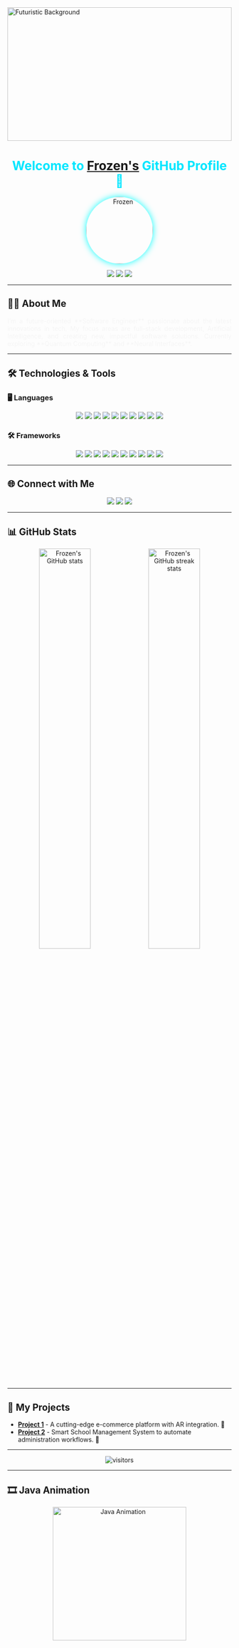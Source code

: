 <!-- Background Image -->
<img src="https://your-background-image-link" alt="Futuristic Background" width="100%" height="300"/>

<h1 align="center" style="color: #00e6ff;">Welcome to <a href="https://github.com/Frozen" target="_blank">Frozen's</a> GitHub Profile 👾</h1>

<p align="center">
  <img src="https://avatars.githubusercontent.com/u/your-image-link" alt="Frozen" width="150" style="border-radius: 50%; box-shadow: 0 0 15px cyan;"/>
</p>

<p align="center">
  <a href="https://github.com/Frozen"><img src="https://img.shields.io/github/followers/Frozen?style=social&logo=github&color=00e6ff"></a>
  <a href="https://twitter.com/yourtwitter"><img src="https://img.shields.io/twitter/follow/yourtwitter?style=social&logo=twitter&color=00e6ff"></a>
  <a href="mailto:your-email@gmail.com"><img src="https://img.shields.io/badge/Email-Send%20an%20Email-00e6ff?style=flat-square&logo=gmail&logoColor=white"></a>
</p>

---

## 👨‍💻 About Me
<p style="text-align: justify; color: #f5f5f5;">
I’m a future-oriented **Software Engineer** passionate about the latest innovations in tech. My focus areas are full-stack development, Artificial Intelligence, and creating new, impactful software solutions. Currently exploring **Quantum Computing** and **Neural Interfaces**.
</p>

---

## 🛠️ Technologies & Tools

### 🖥️ Languages
<p align="center">
  <img src="https://img.shields.io/badge/Code-Java-00e6ff?style=for-the-badge&logo=java&logoColor=white">
  <img src="https://img.shields.io/badge/Code-Python-00e6ff?style=for-the-badge&logo=python&logoColor=white">
  <img src="https://img.shields.io/badge/Code-Kotlin-00e6ff?style=for-the-badge&logo=kotlin&logoColor=white">
  <img src="https://img.shields.io/badge/Code-JavaScript-00e6ff?style=for-the-badge&logo=javascript&logoColor=white">
  <img src="https://img.shields.io/badge/Code-HTML5-00e6ff?style=for-the-badge&logo=html5&logoColor=white">
  <img src="https://img.shields.io/badge/Code-C++-00e6ff?style=for-the-badge&logo=cplusplus&logoColor=white">
  <img src="https://img.shields.io/badge/Code-C-00e6ff?style=for-the-badge&logo=c&logoColor=white">
  <img src="https://img.shields.io/badge/Code-TypeScript-00e6ff?style=for-the-badge&logo=typescript&logoColor=white">
  <img src="https://img.shields.io/badge/Code-Rust-00e6ff?style=for-the-badge&logo=rust&logoColor=white">
  <img src="https://img.shields.io/badge/Code-SQL-00e6ff?style=for-the-badge&logo=postgresql&logoColor=white">
</p>

### 🛠️ Frameworks
<p align="center">
  <img src="https://img.shields.io/badge/Framework-SpringBoot-silver?style=for-the-badge&logo=spring&logoColor=00e6ff">
  <img src="https://img.shields.io/badge/Framework-React-silver?style=for-the-badge&logo=react&logoColor=00e6ff">
  <img src="https://img.shields.io/badge/Framework-Node.js-silver?style=for-the-badge&logo=node.js&logoColor=00e6ff">
  <img src="https://img.shields.io/badge/Framework-Angular-silver?style=for-the-badge&logo=angular&logoColor=00e6ff">
  <img src="https://img.shields.io/badge/Framework-Django-silver?style=for-the-badge&logo=django&logoColor=00e6ff">
  <img src="https://img.shields.io/badge/Framework-Flask-silver?style=for-the-badge&logo=flask&logoColor=00e6ff">
  <img src="https://img.shields.io/badge/Framework-Vue.js-silver?style=for-the-badge&logo=vue.js&logoColor=00e6ff">
  <img src="https://img.shields.io/badge/Framework-Spring-silver?style=for-the-badge&logo=spring&logoColor=00e6ff">
  <img src="https://img.shields.io/badge/Framework-Express-silver?style=for-the-badge&logo=express&logoColor=00e6ff">
  <img src="https://img.shields.io/badge/Framework-Bootstrap-silver?style=for-the-badge&logo=bootstrap&logoColor=00e6ff">
</p>

---

## 🌐 Connect with Me
<p align="center">
  <a href="https://www.linkedin.com/in/frozen" target="_blank"><img src="https://img.shields.io/badge/LinkedIn-Frozen-00e6ff?style=for-the-badge&logo=linkedin&logoColor=white"></a>
  <a href="https://twitter.com/yourtwitter" target="_blank"><img src="https://img.shields.io/badge/Twitter-Frozen-00e6ff?style=for-the-badge&logo=twitter&logoColor=white"></a>
  <a href="mailto:your-email@gmail.com" target="_blank"><img src="https://img.shields.io/badge/Email-YourEmail-00e6ff?style=for-the-badge&logo=gmail&logoColor=white"></a>
</p>

---

## 📊 GitHub Stats
<p align="center">
  <img src="https://github-readme-stats.vercel.app/api?username=Frozen&show_icons=true&theme=radical" alt="Frozen's GitHub stats" width="48%"/>
  <img src="https://github-readme-streak-stats.herokuapp.com/?user=Frozen&theme=radical" alt="Frozen's GitHub streak stats" width="48%"/>
</p>

---

## 🚀 My Projects
- **[Project 1](https://github.com/Frozen/project1)** - A cutting-edge e-commerce platform with AR integration. 🛒
- **[Project 2](https://github.com/Frozen/project2)** - Smart School Management System to automate administration workflows. 🏫

---

<p align="center">
  <img src="https://visitor-badge.glitch.me/badge?page_id=Frozen.Frozen" alt="visitors" />
</p>

---

## 🎞️ Java Animation
<p align="center">
  <img src="https://cdn.dribbble.com/users/208862/screenshots/14573501/media/456f27c6f543f3a15e9f88b6ec6c62b7.gif" alt="Java Animation" width="300"/>
</p>


<!---
Frozen-ux/Frozen-ux is a ✨ special ✨ repository because its `README.md` (this file) appears on your GitHub profile.
You can click the Preview link to take a look at your changes.
--->
